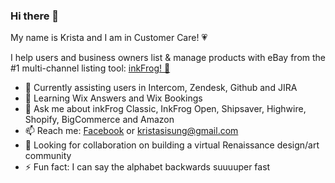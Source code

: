 ### Hi there 👋

My name is Krista and I am in Customer Care! &#128151;<br> 

I help users and business owners list & manage products with eBay from the #1 multi-channel listing tool: <a href="https://www.inkfrog.com">inkFrog! &#128056;</a>

- 🔭 Currently assisting users in Intercom, Zendesk, Github and JIRA
- 🌱 Learning Wix Answers and Wix Bookings
- 💬 Ask me about inkFrog Classic, InkFrog Open, Shipsaver, Highwire, Shopify, BigCommerce and Amazon
- 📫 Reach me: <a href="https://www.facebook.com/kristasisung">Facebook</a> or kristasisung@gmail.com
- 🤔 Looking for collaboration on building a virtual Renaissance design/art community
- ⚡ Fun fact: I can say the alphabet backwards suuuuper fast 

<!--
**Ksisung/ksisung** is a ✨ _special_ ✨ repository because its `README.md` (this file) appears on your GitHub profile.

Here are some ideas to get you started:

- 🔭 I’m currently assisting users in Intercom and Zendesk
- 🌱 I’m currently learning about Wix Answers and Wix Bookings
- 🤔 I’m looking for advice on the best avenue to learn coding, recommended schools, etc.
- 💬 Ask me about inkFrog Classic, inkFrog Open and Highwire.com
- 📫 How to reach me: <a href="https://www.facebook.com/kristasisung">Facebook</a>, <a href="https://www.instagram.com/kristasisung">Instagram</a>, or Github
- ⚡ Fun fact: I can say the alphabet backwards really fast.
-->
